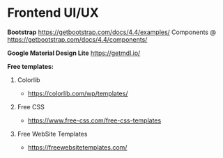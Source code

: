 # Frontend UI/UX

**Bootstrap**
 https://getbootstrap.com/docs/4.4/examples/
 Components @ https://getbootstrap.com/docs/4.4/components/

**Google Material Design Lite**
 https://getmdl.io/

**Free templates:**

1. Colorlib
    - https://colorlib.com/wp/templates/

2. Free CSS
    - https://www.free-css.com/free-css-templates

3. Free WebSite Templates
    - https://freewebsitetemplates.com/
